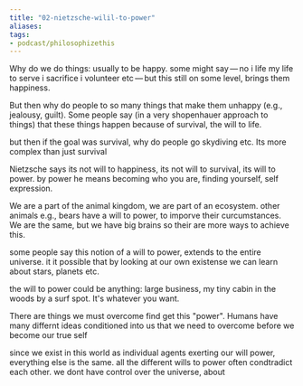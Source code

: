 ```yaml
---
title: "02-nietzsche-wilil-to-power"
aliases: 
tags: 
- podcast/philosophizethis
---
```



Why do we do things: usually to be happy. some might say — no i life my life to serve i sacrifice i volunteer etc — but this still on some level, brings them happiness. 

But then why do people to so many things that make them unhappy (e.g., jealousy, guilt). Some people say (in a very shopenhauer approach to things) that these things happen because of survival, the will to life. 

but then if the goal was survival, why do people go skydiving etc. Its more complex than just survival

Nietzsche says its not will to happiness, its not will to survival, its will to power. by power he means becoming who you are, finding yourself, self expression. 

We are a part of the animal kingdom, we are part of an ecosystem. other animals e.g., bears have a will to power, to imporve their curcumstances. We are the same, but we have big brains so their are more ways to achieve this. 

some people say this notion of a will to power, extends to the entire universe. it it possible that by looking at our own existense we can learn about stars, planets etc. 

the will to power could be anything: large business, my tiny cabin in the woods by a surf spot. It's whatever you want. 


There are things we must overcome find get this "power". Humans have many differnt ideas conditioned into us that we need to overcome before we become our true self




since we exist in this world as individual agents exerting our will power, everything else is the same. all the different wills to power often condtradict each other. we dont have control over the universe, about 